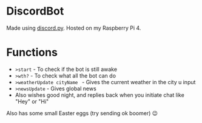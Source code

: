 # DiscordBot
Made using [discord.py](https://pypi.org/project/discord.py/). Hosted on my Raspberry Pi 4.

# Functions
* ```>start``` - To check if the bot is still awake
* ```>wth?```  - To check what all the bot can do
* ```>weatherUpdate cityName ``` - Gives the current weather in the city u input
* ```>newsUpdate``` - Gives global news
* Also wishes good night, and replies back when you initiate chat like "Hey" or "Hi"

Also has some small Easter eggs (try sending ok boomer) 😉 
